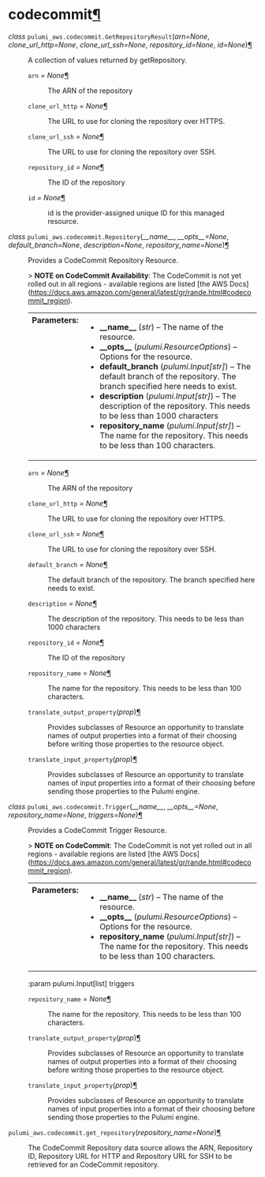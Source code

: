 <div class="section" id="module-pulumi_aws.codecommit">
<span id="codecommit"></span><h1>codecommit<a class="headerlink" href="#module-pulumi_aws.codecommit" title="Permalink to this headline">¶</a></h1>
<dl class="class">
<dt id="pulumi_aws.codecommit.GetRepositoryResult">
<em class="property">class </em><code class="descclassname">pulumi_aws.codecommit.</code><code class="descname">GetRepositoryResult</code><span class="sig-paren">(</span><em>arn=None</em>, <em>clone_url_http=None</em>, <em>clone_url_ssh=None</em>, <em>repository_id=None</em>, <em>id=None</em><span class="sig-paren">)</span><a class="headerlink" href="#pulumi_aws.codecommit.GetRepositoryResult" title="Permalink to this definition">¶</a></dt>
<dd><p>A collection of values returned by getRepository.</p>
<dl class="attribute">
<dt id="pulumi_aws.codecommit.GetRepositoryResult.arn">
<code class="descname">arn</code><em class="property"> = None</em><a class="headerlink" href="#pulumi_aws.codecommit.GetRepositoryResult.arn" title="Permalink to this definition">¶</a></dt>
<dd><p>The ARN of the repository</p>
</dd></dl>

<dl class="attribute">
<dt id="pulumi_aws.codecommit.GetRepositoryResult.clone_url_http">
<code class="descname">clone_url_http</code><em class="property"> = None</em><a class="headerlink" href="#pulumi_aws.codecommit.GetRepositoryResult.clone_url_http" title="Permalink to this definition">¶</a></dt>
<dd><p>The URL to use for cloning the repository over HTTPS.</p>
</dd></dl>

<dl class="attribute">
<dt id="pulumi_aws.codecommit.GetRepositoryResult.clone_url_ssh">
<code class="descname">clone_url_ssh</code><em class="property"> = None</em><a class="headerlink" href="#pulumi_aws.codecommit.GetRepositoryResult.clone_url_ssh" title="Permalink to this definition">¶</a></dt>
<dd><p>The URL to use for cloning the repository over SSH.</p>
</dd></dl>

<dl class="attribute">
<dt id="pulumi_aws.codecommit.GetRepositoryResult.repository_id">
<code class="descname">repository_id</code><em class="property"> = None</em><a class="headerlink" href="#pulumi_aws.codecommit.GetRepositoryResult.repository_id" title="Permalink to this definition">¶</a></dt>
<dd><p>The ID of the repository</p>
</dd></dl>

<dl class="attribute">
<dt id="pulumi_aws.codecommit.GetRepositoryResult.id">
<code class="descname">id</code><em class="property"> = None</em><a class="headerlink" href="#pulumi_aws.codecommit.GetRepositoryResult.id" title="Permalink to this definition">¶</a></dt>
<dd><p>id is the provider-assigned unique ID for this managed resource.</p>
</dd></dl>

</dd></dl>

<dl class="class">
<dt id="pulumi_aws.codecommit.Repository">
<em class="property">class </em><code class="descclassname">pulumi_aws.codecommit.</code><code class="descname">Repository</code><span class="sig-paren">(</span><em>__name__</em>, <em>__opts__=None</em>, <em>default_branch=None</em>, <em>description=None</em>, <em>repository_name=None</em><span class="sig-paren">)</span><a class="headerlink" href="#pulumi_aws.codecommit.Repository" title="Permalink to this definition">¶</a></dt>
<dd><p>Provides a CodeCommit Repository Resource.</p>
<p>&gt; <strong>NOTE on CodeCommit Availability</strong>: The CodeCommit is not yet rolled out
in all regions - available regions are listed
[the AWS Docs](<a class="reference external" href="https://docs.aws.amazon.com/general/latest/gr/rande.html#codecommit_region">https://docs.aws.amazon.com/general/latest/gr/rande.html#codecommit_region</a>).</p>
<table class="docutils field-list" frame="void" rules="none">
<col class="field-name" />
<col class="field-body" />
<tbody valign="top">
<tr class="field-odd field"><th class="field-name">Parameters:</th><td class="field-body"><ul class="first last simple">
<li><strong>__name__</strong> (<em>str</em>) – The name of the resource.</li>
<li><strong>__opts__</strong> (<em>pulumi.ResourceOptions</em>) – Options for the resource.</li>
<li><strong>default_branch</strong> (<em>pulumi.Input</em><em>[</em><em>str</em><em>]</em>) – The default branch of the repository. The branch specified here needs to exist.</li>
<li><strong>description</strong> (<em>pulumi.Input</em><em>[</em><em>str</em><em>]</em>) – The description of the repository. This needs to be less than 1000 characters</li>
<li><strong>repository_name</strong> (<em>pulumi.Input</em><em>[</em><em>str</em><em>]</em>) – The name for the repository. This needs to be less than 100 characters.</li>
</ul>
</td>
</tr>
</tbody>
</table>
<dl class="attribute">
<dt id="pulumi_aws.codecommit.Repository.arn">
<code class="descname">arn</code><em class="property"> = None</em><a class="headerlink" href="#pulumi_aws.codecommit.Repository.arn" title="Permalink to this definition">¶</a></dt>
<dd><p>The ARN of the repository</p>
</dd></dl>

<dl class="attribute">
<dt id="pulumi_aws.codecommit.Repository.clone_url_http">
<code class="descname">clone_url_http</code><em class="property"> = None</em><a class="headerlink" href="#pulumi_aws.codecommit.Repository.clone_url_http" title="Permalink to this definition">¶</a></dt>
<dd><p>The URL to use for cloning the repository over HTTPS.</p>
</dd></dl>

<dl class="attribute">
<dt id="pulumi_aws.codecommit.Repository.clone_url_ssh">
<code class="descname">clone_url_ssh</code><em class="property"> = None</em><a class="headerlink" href="#pulumi_aws.codecommit.Repository.clone_url_ssh" title="Permalink to this definition">¶</a></dt>
<dd><p>The URL to use for cloning the repository over SSH.</p>
</dd></dl>

<dl class="attribute">
<dt id="pulumi_aws.codecommit.Repository.default_branch">
<code class="descname">default_branch</code><em class="property"> = None</em><a class="headerlink" href="#pulumi_aws.codecommit.Repository.default_branch" title="Permalink to this definition">¶</a></dt>
<dd><p>The default branch of the repository. The branch specified here needs to exist.</p>
</dd></dl>

<dl class="attribute">
<dt id="pulumi_aws.codecommit.Repository.description">
<code class="descname">description</code><em class="property"> = None</em><a class="headerlink" href="#pulumi_aws.codecommit.Repository.description" title="Permalink to this definition">¶</a></dt>
<dd><p>The description of the repository. This needs to be less than 1000 characters</p>
</dd></dl>

<dl class="attribute">
<dt id="pulumi_aws.codecommit.Repository.repository_id">
<code class="descname">repository_id</code><em class="property"> = None</em><a class="headerlink" href="#pulumi_aws.codecommit.Repository.repository_id" title="Permalink to this definition">¶</a></dt>
<dd><p>The ID of the repository</p>
</dd></dl>

<dl class="attribute">
<dt id="pulumi_aws.codecommit.Repository.repository_name">
<code class="descname">repository_name</code><em class="property"> = None</em><a class="headerlink" href="#pulumi_aws.codecommit.Repository.repository_name" title="Permalink to this definition">¶</a></dt>
<dd><p>The name for the repository. This needs to be less than 100 characters.</p>
</dd></dl>

<dl class="method">
<dt id="pulumi_aws.codecommit.Repository.translate_output_property">
<code class="descname">translate_output_property</code><span class="sig-paren">(</span><em>prop</em><span class="sig-paren">)</span><a class="headerlink" href="#pulumi_aws.codecommit.Repository.translate_output_property" title="Permalink to this definition">¶</a></dt>
<dd><p>Provides subclasses of Resource an opportunity to translate names of output properties
into a format of their choosing before writing those properties to the resource object.</p>
</dd></dl>

<dl class="method">
<dt id="pulumi_aws.codecommit.Repository.translate_input_property">
<code class="descname">translate_input_property</code><span class="sig-paren">(</span><em>prop</em><span class="sig-paren">)</span><a class="headerlink" href="#pulumi_aws.codecommit.Repository.translate_input_property" title="Permalink to this definition">¶</a></dt>
<dd><p>Provides subclasses of Resource an opportunity to translate names of input properties into
a format of their choosing before sending those properties to the Pulumi engine.</p>
</dd></dl>

</dd></dl>

<dl class="class">
<dt id="pulumi_aws.codecommit.Trigger">
<em class="property">class </em><code class="descclassname">pulumi_aws.codecommit.</code><code class="descname">Trigger</code><span class="sig-paren">(</span><em>__name__</em>, <em>__opts__=None</em>, <em>repository_name=None</em>, <em>triggers=None</em><span class="sig-paren">)</span><a class="headerlink" href="#pulumi_aws.codecommit.Trigger" title="Permalink to this definition">¶</a></dt>
<dd><p>Provides a CodeCommit Trigger Resource.</p>
<p>&gt; <strong>NOTE on CodeCommit</strong>: The CodeCommit is not yet rolled out
in all regions - available regions are listed
[the AWS Docs](<a class="reference external" href="https://docs.aws.amazon.com/general/latest/gr/rande.html#codecommit_region">https://docs.aws.amazon.com/general/latest/gr/rande.html#codecommit_region</a>).</p>
<table class="docutils field-list" frame="void" rules="none">
<col class="field-name" />
<col class="field-body" />
<tbody valign="top">
<tr class="field-odd field"><th class="field-name">Parameters:</th><td class="field-body"><ul class="first last simple">
<li><strong>__name__</strong> (<em>str</em>) – The name of the resource.</li>
<li><strong>__opts__</strong> (<em>pulumi.ResourceOptions</em>) – Options for the resource.</li>
<li><strong>repository_name</strong> (<em>pulumi.Input</em><em>[</em><em>str</em><em>]</em>) – The name for the repository. This needs to be less than 100 characters.</li>
</ul>
</td>
</tr>
</tbody>
</table>
<p>:param pulumi.Input[list] triggers</p>
<dl class="attribute">
<dt id="pulumi_aws.codecommit.Trigger.repository_name">
<code class="descname">repository_name</code><em class="property"> = None</em><a class="headerlink" href="#pulumi_aws.codecommit.Trigger.repository_name" title="Permalink to this definition">¶</a></dt>
<dd><p>The name for the repository. This needs to be less than 100 characters.</p>
</dd></dl>

<dl class="method">
<dt id="pulumi_aws.codecommit.Trigger.translate_output_property">
<code class="descname">translate_output_property</code><span class="sig-paren">(</span><em>prop</em><span class="sig-paren">)</span><a class="headerlink" href="#pulumi_aws.codecommit.Trigger.translate_output_property" title="Permalink to this definition">¶</a></dt>
<dd><p>Provides subclasses of Resource an opportunity to translate names of output properties
into a format of their choosing before writing those properties to the resource object.</p>
</dd></dl>

<dl class="method">
<dt id="pulumi_aws.codecommit.Trigger.translate_input_property">
<code class="descname">translate_input_property</code><span class="sig-paren">(</span><em>prop</em><span class="sig-paren">)</span><a class="headerlink" href="#pulumi_aws.codecommit.Trigger.translate_input_property" title="Permalink to this definition">¶</a></dt>
<dd><p>Provides subclasses of Resource an opportunity to translate names of input properties into
a format of their choosing before sending those properties to the Pulumi engine.</p>
</dd></dl>

</dd></dl>

<dl class="function">
<dt id="pulumi_aws.codecommit.get_repository">
<code class="descclassname">pulumi_aws.codecommit.</code><code class="descname">get_repository</code><span class="sig-paren">(</span><em>repository_name=None</em><span class="sig-paren">)</span><a class="headerlink" href="#pulumi_aws.codecommit.get_repository" title="Permalink to this definition">¶</a></dt>
<dd><p>The CodeCommit Repository data source allows the ARN, Repository ID, Repository URL for HTTP and Repository URL for SSH to be retrieved for an CodeCommit repository.</p>
</dd></dl>

</div>
